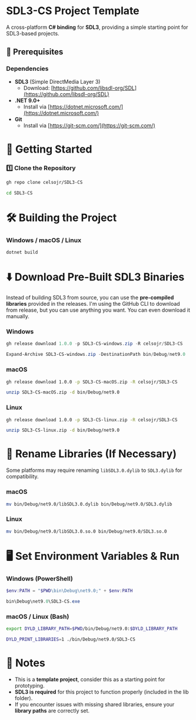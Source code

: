 # **SDL3-CS Project Template**  
A cross-platform **C# binding** for **SDL3**, providing a simple starting point for SDL3-based projects.

## **📌 Prerequisites**  
### **Dependencies**  
- **SDL3** (Simple DirectMedia Layer 3)  
  - Download: [https://github.com/libsdl-org/SDL](https://github.com/libsdl-org/SDL)  
- **.NET 9.0+**  
  - Install via [https://dotnet.microsoft.com/](https://dotnet.microsoft.com/)  
- **Git**  
  - Install via [https://git-scm.com/](https://git-scm.com/)  


# **🚀 Getting Started**  

### **1️⃣ Clone the Repository**
```sh
gh repo clone celsojr/SDL3-CS

cd SDL3-CS
```

# **🛠 Building the Project**  
### **Windows / macOS / Linux**
```sh
dotnet build
```

# **⬇️ Download Pre-Built SDL3 Binaries**  
Instead of building SDL3 from source, you can use the **pre-compiled libraries** provided in the releases. I'm using the GitHub CLI to download from release, but you can use anything you want. You can even download it manually.

### **Windows**
```powershell
gh release download 1.0.0 -p SDL3-CS-windows.zip -R celsojr/SDL3-CS

Expand-Archive SDL3-CS-windows.zip -DestinationPath bin/Debug/net9.0
```

### **macOS**
```sh
gh release download 1.0.0 -p SDL3-CS-macOS.zip -R celsojr/SDL3-CS

unzip SDL3-CS-macOS.zip -d bin/Debug/net9.0
```

### **Linux**
```sh
gh release download 1.0.0 -p SDL3-CS-linux.zip -R celsojr/SDL3-CS

unzip SDL3-CS-linux.zip -d bin/Debug/net9.0
```

# **🔄 Rename Libraries (If Necessary)**
Some platforms may require renaming `libSDL3.0.dylib` to `SDL3.dylib` for compatibility.

### **macOS**
```sh
mv bin/Debug/net9.0/libSDL3.0.dylib bin/Debug/net9.0/SDL3.dylib
```

### **Linux**
```sh
mv bin/Debug/net9.0/libSDL3.0.so.0 bin/Debug/net9.0/SDL3.so.0
```

# **🖥️ Set Environment Variables & Run**
### **Windows (PowerShell)**
```powershell
$env:PATH = "$PWD\bin\Debug\net9.0;" + $env:PATH

bin\Debug\net9.0\SDL3-CS.exe
```

### **macOS / Linux (Bash)**
```sh
export DYLD_LIBRARY_PATH=$PWD/bin/Debug/net9.0:$DYLD_LIBRARY_PATH

DYLD_PRINT_LIBRARIES=1 ./bin/Debug/net9.0/SDL3-CS
```

# **📢 Notes**
- This is a **template project**, consider this as a starting point for prototyping.
- **SDL3 is required** for this project to function properly (included in the lib folder).
- If you encounter issues with missing shared libraries, ensure your **library paths** are correctly set.

